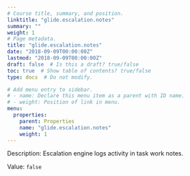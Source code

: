 ```yaml
---
# Course title, summary, and position.
linktitle: "glide.escalation.notes"
summary: ""
weight: 1
# Page metadata.
title: "glide.escalation.notes"
date: "2018-09-09T00:00:00Z"
lastmod: "2018-09-09T00:00:00Z"
draft: false  # Is this a draft? true/false
toc: true  # Show table of contents? true/false
type: docs  # Do not modify.

# Add menu entry to sidebar.
# - name: Declare this menu item as a parent with ID name.
# - weight: Position of link in menu.
menu:
  properties:
    parent: Properties
    name: "glide.escalation.notes"
    weight: 1
---
```


Description: Escalation engine logs activity in task work notes.


Value: `false`